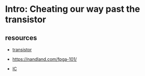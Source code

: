 # Intro: Cheating our way past the transistor

## resources

- [transistor](https://youtu.be/J4oO7PT_nzQ?si=mu4elPYLteICtPy4)

- https://nandland.com/fpga-101/

- [IC](https://youtu.be/drtUkvtxp6s?si=qGWPYot8EwddZHQ7)
